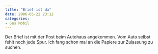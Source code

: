 ```yaml
---
title: "Brief ist da"
date: 2006-05-22 23:12
categories: 
- Gas Mobil
---
```

Der Brief ist mit der Post beim Autohaus angekommen. Vom Auto selbst fehlt noch jede Spur. Ich fang schon mal an die Papiere zur Zulassung zu suchen.